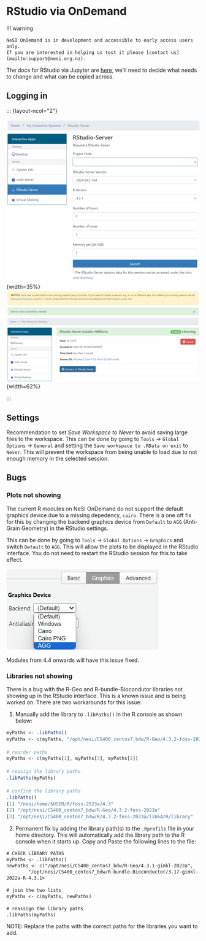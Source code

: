 # RStudio via OnDemand

!!! warning

    NeSI OnDemand is in development and accessible to early access users only.
    If you are interested in helping us test it please [contact us](mailto:support@nesi.org.nz).

The docs for RStudio via Jupyter are [here](../../Interactive_computing_using_Jupyter/RStudio_via_Jupyter_on_NeSI.md), we'll need to decide what needs to change and what can be copied across.

## Logging in
::: {layout-ncol="2"}

![UPDATE WITH PROJECT](../../../assets/images/RStudio_via_OOD_on_NeSI_0.png){width=35%}
![](../../../assets/images/RStudio_via_OOD_on_NeSI_1.png){width=62%}

:::
## Settings
Recommendation to set *Save Workspace to Never* to avoid saving large files to the workspace. This can be done by going to `Tools` -> `Global Options` -> `General` and setting the `Save workspace to .RData on exit` to `Never`. This will prevent the workspace from being unable to load due to not enough memory in the selected session.

## Bugs

### Plots not showing
The current R modules on NeSI OnDemand do not support the default graphics device due to a missing depedency, `cairo`. There is a one off fix for this by changing the backend graphics device from `Default` to `AGG` (Anti-Grain Geometry) in the RStudio settings. 

This can be done by going to `Tools` -> `Global Options` -> `Graphics` and switch `Default` to `AGG`. This will allow the plots to be displayed in the RStudio interface. You do not need to restart the RStudio session for this to take effect.

![](../../../assets/images/RStudio_via_OOD_on_NeSI_2.png)

Modules from 4.4 onwards will have this issue fixed.

### Libraries not showing
There is a bug with the R-Geo and R-bundle-Biocondutor libraries not showing up in the RStudio interface. This is a known issue and is being worked on. There are two workarounds for this issue:

1. Manually add the library to `.libPaths()` in the R console as shown below:

```R
myPaths <- .libPaths()
myPaths <- c(myPaths, "/opt/nesi/CS400_centos7_bdw/R-Geo/4.3.2-foss-2023a")

# reorder paths
myPaths <- c(myPaths[1], myPaths[3], myPaths[2]) 

# reasign the library paths
.libPaths(myPaths)

# confirm the library paths
.libPaths()
[1] "/nesi/home/$USER/R/foss-2023a/4.3"
[2] "/opt/nesi/CS400_centos7_bdw/R-Geo/4.3.2-foss-2023a"
[3] "/opt/nesi/CS400_centos7_bdw/R/4.3.2-foss-2023a/lib64/R/library"
```
2. Permanent fix by adding the library path(s) to the `.Rprofile` file in your home directory. This will automatically add the library path to the R console when it starts up. Copy and Paste the following lines to the file:

```
# CHECK LIBRARY PATHS
myPaths <- .libPaths()
newPaths <- c("/opt/nesi/CS400_centos7_bdw/R-Geo/4.3.1-gimkl-2022a",
        "/opt/nesi/CS400_centos7_bdw/R-bundle-Bioconductor/3.17-gimkl-2022a-R-4.3.1>

# join the two lists
myPaths <- c(myPaths, newPaths)

# reassign the library paths
.libPaths(myPaths)
```
NOTE: Replace the paths with the correct paths for the libraries you want to add.
